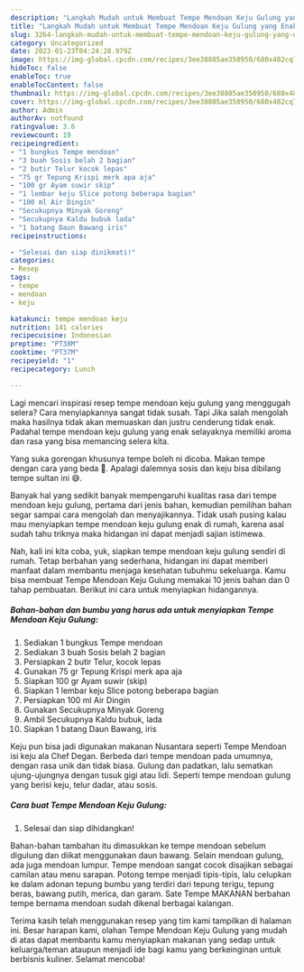 ```yaml
---
description: "Langkah Mudah untuk Membuat Tempe Mendoan Keju Gulung yang Enak, Buat Buka Puasa Bikin Ngiler"
title: "Langkah Mudah untuk Membuat Tempe Mendoan Keju Gulung yang Enak, Buat Buka Puasa Bikin Ngiler"
slug: 3264-langkah-mudah-untuk-membuat-tempe-mendoan-keju-gulung-yang-enak-buat-buka-puasa-bikin-ngiler
category: Uncategorized
date: 2023-01-23T04:24:28.979Z
image: https://img-global.cpcdn.com/recipes/3ee38805ae350950/680x482cq70/tempe-mendoan-keju-gulung-foto-resep-utama.jpg
hideToc: false
enableToc: true
enableTocContent: false
thumbnail: https://img-global.cpcdn.com/recipes/3ee38805ae350950/680x482cq70/tempe-mendoan-keju-gulung-foto-resep-utama.jpg
cover: https://img-global.cpcdn.com/recipes/3ee38805ae350950/680x482cq70/tempe-mendoan-keju-gulung-foto-resep-utama.jpg
author: Admin
authorAv: notfound
ratingvalue: 3.6
reviewcount: 19
recipeingredient:
- "1 bungkus Tempe mendoan"
- "3 buah Sosis belah 2 bagian"
- "2 butir Telur kocok lepas"
- "75 gr Tepung Krispi merk apa aja"
- "100 gr Ayam suwir skip"
- "1 lembar keju Slice potong beberapa bagian"
- "100 ml Air Dingin"
- "Secukupnya Minyak Goreng"
- "Secukupnya Kaldu bubuk lada"
- "1 batang Daun Bawang iris"
recipeinstructions:

- "Selesai dan siap dinikmati!"
categories:
- Resep
tags:
- tempe
- mendoan
- keju

katakunci: tempe mendoan keju 
nutrition: 141 calories
recipecuisine: Indonesian
preptime: "PT38M"
cooktime: "PT37M"
recipeyield: "1"
recipecategory: Lunch

---
```



Lagi mencari inspirasi resep tempe mendoan keju gulung yang menggugah selera? Cara menyiapkannya sangat tidak susah. Tapi Jika salah mengolah maka hasilnya tidak akan memuaskan dan justru cenderung tidak enak. Padahal tempe mendoan keju gulung yang enak selayaknya memiliki aroma dan rasa yang bisa memancing selera kita.


Yang suka gorengan khusunya tempe boleh ni dicoba. Makan tempe dengan cara yang beda 🫢. Apalagi dalemnya sosis dan keju bisa dibilang tempe sultan ini 😅.

Banyak hal yang sedikit banyak mempengaruhi kualitas rasa dari tempe mendoan keju gulung, pertama dari jenis bahan, kemudian pemilihan bahan segar sampai cara mengolah dan menyajikannya. Tidak usah pusing kalau mau menyiapkan tempe mendoan keju gulung enak di rumah, karena asal sudah tahu triknya maka hidangan ini dapat menjadi sajian istimewa.


Nah, kali ini kita coba, yuk, siapkan tempe mendoan keju gulung sendiri di rumah. Tetap berbahan yang sederhana, hidangan ini dapat memberi manfaat dalam membantu menjaga kesehatan tubuhmu sekeluarga. Kamu bisa membuat Tempe Mendoan Keju Gulung memakai 10 jenis bahan dan 0 tahap pembuatan. Berikut ini cara untuk menyiapkan hidangannya.

<!--inarticleads1-->

##### Bahan-bahan dan bumbu yang harus ada untuk menyiapkan Tempe Mendoan Keju Gulung:

1. Sediakan 1 bungkus Tempe mendoan
1. Sediakan 3 buah Sosis belah 2 bagian
1. Persiapkan 2 butir Telur, kocok lepas
1. Gunakan 75 gr Tepung Krispi merk apa aja
1. Siapkan 100 gr Ayam suwir (skip)
1. Siapkan 1 lembar keju Slice potong beberapa bagian
1. Persiapkan 100 ml Air Dingin
1. Gunakan Secukupnya Minyak Goreng
1. Ambil Secukupnya Kaldu bubuk, lada
1. Siapkan 1 batang Daun Bawang, iris


Keju pun bisa jadi digunakan makanan Nusantara seperti Tempe Mendoan isi keju ala Chef Degan. Berbeda dari tempe mendoan pada umumnya, dengan rasa unik dan tidak biasa. Gulung dan padatkan, lalu sematkan ujung-ujungnya dengan tusuk gigi atau lidi. Seperti tempe mendoan gulung yang berisi keju, telur dadar, atau sosis. 

<!--inarticleads2-->

##### Cara buat Tempe Mendoan Keju Gulung:


1. Selesai dan siap dihidangkan!

Bahan-bahan tambahan itu dimasukkan ke tempe mendoan sebelum digulung dan diikat menggunakan daun bawang. Selain mendoan gulung, ada juga mendoan lumpur. Tempe mendoan sangat cocok disajikan sebagai camilan atau menu sarapan. Potong tempe menjadi tipis-tipis, lalu celupkan ke dalam adonan tepung bumbu yang terdiri dari tepung terigu, tepung beras, bawang putih, merica, dan garam. Sate Tempe MAKANAN berbahan tempe bernama mendoan sudah dikenal berbagai kalangan. 

Terima kasih telah menggunakan resep yang tim kami tampilkan di halaman ini. Besar harapan kami, olahan Tempe Mendoan Keju Gulung yang mudah di atas dapat membantu kamu menyiapkan makanan yang sedap untuk keluarga/teman ataupun menjadi ide bagi kamu yang berkeinginan untuk berbisnis kuliner. Selamat mencoba!
